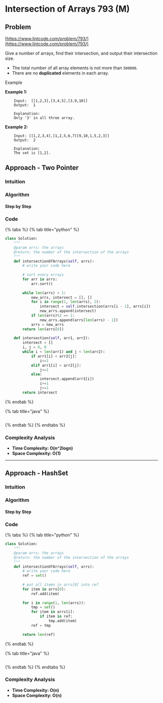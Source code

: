 # Intersection of Arrays 793 (M)

## Problem

[https://www.lintcode.com/problem/793/](https://www.lintcode.com/problem/793/)

Give a number of arrays, find their intersection, and output their intersection size.

* The total number of all array elements is not more than `500000`.
* There are no **duplicated** elements in each array.

Example

**Example 1:**

```
	Input:  [[1,2,3],[3,4,5],[3,9,10]]
	Output:  1
	
	Explanation:
	Only '3' in all three array.
```

**Example 2:**

```
	Input: [[1,2,3,4],[1,2,5,6,7][9,10,1,5,2,3]]
	Output:  2
	
	Explanation:
	The set is [1,2].
```

## Approach - Two Pointer&#x20;

### Intuition

### Algorithm

#### Step by Step

### Code

{% tabs %}
{% tab title="python" %}
```python
class Solution:
    """
    @param arrs: the arrays
    @return: the number of the intersection of the arrays
    """
    def intersectionOfArrays(self, arrs):
        # write your code here
        
        # sort every arrays
        for arr in arrs:
            arr.sort()
            
        while len(arrs) > 1:
            new_arrs, intersect = [], []
            for i in range(1, len(arrs), 2):
                intersect = self.intersection(arrs[i - 1], arrs[i])
                new_arrs.append(intersect)
            if len(arrs)%2 == 1:
                new_arrs.append(arrs[len(arrs) - 1])
            arrs = new_arrs
        return len(arrs[0])
    
    def intersection(self, arr1, arr2):
        intersect = []
        i, j = 0, 0
        while i < len(arr1) and j < len(arr2):
            if arr1[i] < arr2[j]:
                i+=1
            elif arr1[i] > arr2[j]:
                j+=1
            else:
                intersect.append(arr1[i])
                i+=1
                j+=1
        return intersect
```
{% endtab %}

{% tab title="java" %}
```
```
{% endtab %}
{% endtabs %}

### Complexity Analysis

* **Time Complexity: O(n^2logn)**
* **Space Complexity: O(1)**

****

## Approach - HashSet

### Intuition

### Algorithm

#### Step by Step

### Code

{% tabs %}
{% tab title="python" %}
```python
class Solution:
    """
    @param arrs: the arrays
    @return: the number of the intersection of the arrays
    """
    def intersectionOfArrays(self, arrs):
        # write your code here
        ref = set()
        
        # put all items in arrs[0] into ref
        for item in arrs[0]:
            ref.add(item)
        
        for i in range(1, len(arrs)):
            tmp = set()
            for item in arrs[i]:
                if item in ref:
                    tmp.add(item)
            ref = tmp
        
        return len(ref)
```
{% endtab %}

{% tab title="java" %}
```
```
{% endtab %}
{% endtabs %}

### Complexity Analysis

* **Time Complexity: O(n)**
* **Space Complexity: O(n)**
